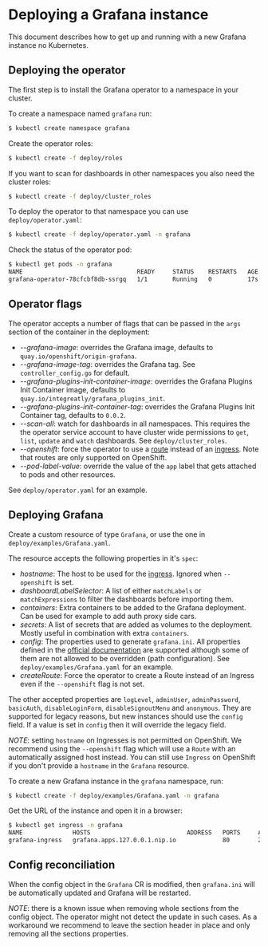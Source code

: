# Deploying a Grafana instance

This document describes how to get up and running with a new Grafana instance no Kubernetes.

## Deploying the operator

The first step is to install the Grafana operator to a namespace in your cluster.

To create a namespace named `grafana` run:

```sh
$ kubectl create namespace grafana
```

Create the operator roles:

```sh
$ kubectl create -f deploy/roles
```

If you want to scan for dashboards in other namespaces you also need the cluster roles:

```sh
$ kubectl create -f deploy/cluster_roles
```

To deploy the operator to that namespace you can use `deploy/operator.yaml`:

```sh
$ kubectl create -f deploy/operator.yaml -n grafana
```

Check the status of the operator pod:

```sh
$ kubectl get pods -n grafana
NAME                                READY     STATUS    RESTARTS   AGE
grafana-operator-78cfcbf8db-ssrgq   1/1       Running   0          17s
```

## Operator flags

The operator accepts a number of flags that can be passed in the `args` section of the container in the deployment:

* *--grafana-image*: overrides the Grafana image, defaults to `quay.io/openshift/origin-grafana`.
* *--grafana-image-tag*: overrides the Grafana tag. See `controller_config.go` for default.
* *--grafana-plugins-init-container-image*: overrides the Grafana Plugins Init Container image, defaults to `quay.io/integreatly/grafana_plugins_init`.
* *--grafana-plugins-init-container-tag*: overrides the Grafana Plugins Init Container tag, defaults to `0.0.2`.
* *--scan-all*: watch for dashboards in all namespaces. This requires the the operator service account to have cluster wide permissions to `get`, `list`, `update` and `watch` dashboards. See `deploy/cluster_roles`.
* *--openshift*: force the operator to use a [route](https://docs.openshift.com/container-platform/3.11/architecture/networking/routes.html) instead of an [ingress](https://kubernetes.io/docs/concepts/services-networking/ingress/). Note that routes are only supported on OpenShift.
* *--pod-label-value*: override the value of the `app` label that gets attached to pods and other resources.


See `deploy/operator.yaml` for an example.

## Deploying Grafana

Create a custom resource of type `Grafana`, or use the one in `deploy/examples/Grafana.yaml`.

The resource accepts the following properties in it's `spec`:

* *hostname*:  The host to be used for the [ingress](https://kubernetes.io/docs/concepts/services-networking/ingress/). Ignored when `--openshift` is set.
* *dashboardLabelSelector*: A list of either `matchLabels` or `matchExpressions` to filter the dashboards before importing them.
* *containers*: Extra containers to be added to the Grafana deployment. Can be used for example to add auth proxy side cars.
* *secrets*: A list of secrets that are added as volumes to the deployment. Mostly useful in combination with extra `containers`.
* *config*: The properties used to generate `grafana.ini`. All properties defined in the [official documentation](https://grafana.com/docs/installation/configuration/) are supported although some of them are not allowed to be overridden (path configuration). See `deploy/examples/Grafana.yaml` for an example.  
* *createRoute*: Force the operator to create a Route instead of an Ingress even if the `--openshift` flag is not set.

The other accepted properties are `logLevel`, `adminUser`, `adminPassword`, `basicAuth`, `disableLoginForm`, `disableSignoutMenu` and `anonymous`. They are supported for legacy reasons, but new instances should use the `config` field. If a value is set in `config` then it will override the legacy field. 

*NOTE*: setting `hostname` on Ingresses is not permitted on OpenShift. We recommend using the `--openshift` flag which will use a `Route` with an automatically assigned host instead. You can still use `Ingress` on OpenShift if you don't provide a `hostname` in the `Grafana` resource.

To create a new Grafana instance in the `grafana` namespace, run:

```sh
$ kubectl create -f deploy/examples/Grafana.yaml -n grafana
```

Get the URL of the instance and open it in a browser:

```sh
$ kubectl get ingress -n grafana
NAME              HOSTS                           ADDRESS   PORTS     AGE
grafana-ingress   grafana.apps.127.0.0.1.nip.io             80        28s
```

## Config reconciliation

When the config object in the `Grafana` CR is modified, then `grafana.ini` will be automatically updated and Grafana will be restarted.

*NOTE*: there is a known issue when removing whole sections from the config object. The operator might not detect the update in such cases. As a workaround we recommend to leave the section header in place and only removing all the sections properties.
